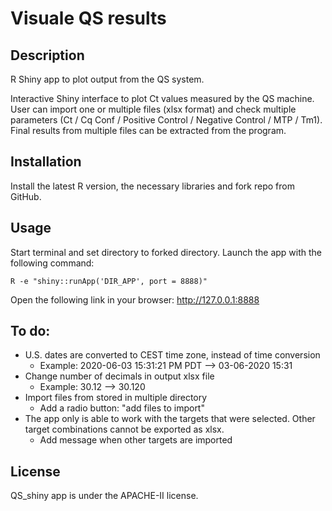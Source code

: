 # Visuale QS results

## Description
R Shiny app to plot output from the QS system.

Interactive Shiny interface to plot Ct values measured by the QS machine. User can import one or multiple files (xlsx format) and check multiple parameters (Ct / Cq Conf / Positive Control / Negative Control / MTP	/ Tm1). Final results from multiple files can be extracted from the program.

## Installation

Install the latest R version, the necessary libraries and fork repo from GitHub.

## Usage
Start terminal and set directory to forked directory. Launch the app with the following command:

`R -e "shiny::runApp('DIR_APP', port = 8888)"`

Open the following link in your browser: http://127.0.0.1:8888

## To do:
- U.S. dates are converted to CEST time zone, instead of time conversion
  - Example: 2020-06-03 15:31:21 PM PDT --> 03-06-2020 15:31
- Change number of decimals in output xlsx file
  - Example: 30.12 --> 30.120
- Import files from stored in multiple directory
  - Add a radio button: "add files to import"
- The app only is able to work with the targets that were selected. Other target combinations cannot be exported as xlsx.
  - Add message when other targets are imported

## License
QS_shiny app is under the APACHE-II license.
